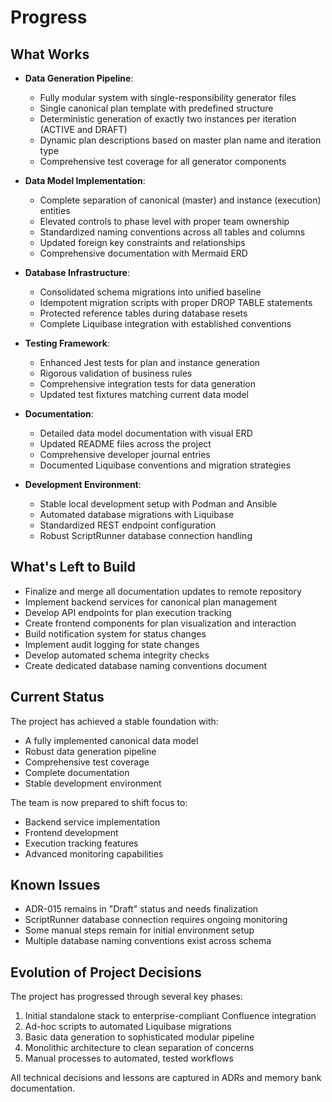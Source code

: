 # Progress

## What Works

- **Data Generation Pipeline**:
  - Fully modular system with single-responsibility generator files
  - Single canonical plan template with predefined structure
  - Deterministic generation of exactly two instances per iteration (ACTIVE and DRAFT)
  - Dynamic plan descriptions based on master plan name and iteration type
  - Comprehensive test coverage for all generator components

- **Data Model Implementation**:
  - Complete separation of canonical (master) and instance (execution) entities
  - Elevated controls to phase level with proper team ownership
  - Standardized naming conventions across all tables and columns
  - Updated foreign key constraints and relationships
  - Comprehensive documentation with Mermaid ERD

- **Database Infrastructure**:
  - Consolidated schema migrations into unified baseline
  - Idempotent migration scripts with proper DROP TABLE statements
  - Protected reference tables during database resets
  - Complete Liquibase integration with established conventions

- **Testing Framework**:
  - Enhanced Jest tests for plan and instance generation
  - Rigorous validation of business rules
  - Comprehensive integration tests for data generation
  - Updated test fixtures matching current data model

- **Documentation**:
  - Detailed data model documentation with visual ERD
  - Updated README files across the project
  - Comprehensive developer journal entries
  - Documented Liquibase conventions and migration strategies

- **Development Environment**:
  - Stable local development setup with Podman and Ansible
  - Automated database migrations with Liquibase
  - Standardized REST endpoint configuration
  - Robust ScriptRunner database connection handling

## What's Left to Build

- Finalize and merge all documentation updates to remote repository
- Implement backend services for canonical plan management
- Develop API endpoints for plan execution tracking
- Create frontend components for plan visualization and interaction
- Build notification system for status changes
- Implement audit logging for state changes
- Develop automated schema integrity checks
- Create dedicated database naming conventions document

## Current Status

The project has achieved a stable foundation with:
- A fully implemented canonical data model
- Robust data generation pipeline
- Comprehensive test coverage
- Complete documentation
- Stable development environment

The team is now prepared to shift focus to:
- Backend service implementation
- Frontend development
- Execution tracking features
- Advanced monitoring capabilities

## Known Issues

- ADR-015 remains in "Draft" status and needs finalization
- ScriptRunner database connection requires ongoing monitoring
- Some manual steps remain for initial environment setup
- Multiple database naming conventions exist across schema

## Evolution of Project Decisions

The project has progressed through several key phases:
1. Initial standalone stack to enterprise-compliant Confluence integration
2. Ad-hoc scripts to automated Liquibase migrations
3. Basic data generation to sophisticated modular pipeline
4. Monolithic architecture to clean separation of concerns
5. Manual processes to automated, tested workflows

All technical decisions and lessons are captured in ADRs and memory bank documentation.
